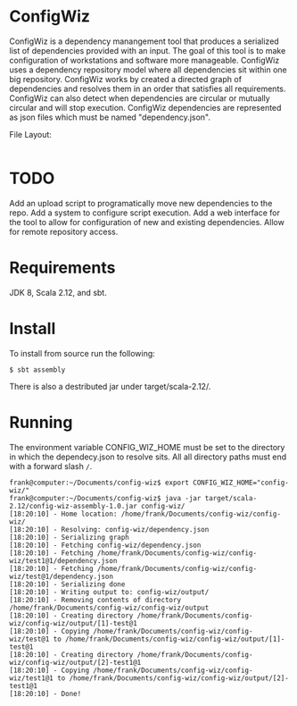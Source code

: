 # ConfigWiz
ConfigWiz is a dependency manangement tool that produces a serialized list of dependencies provided with an input. The goal of this tool is to make configuration of workstations and software more manageable. ConfigWiz uses a dependency repository model where all dependencies sit within one big repository. ConfigWiz works by created a directed graph of dependencies and resolves them in an order that satisfies all requirements. ConfigWiz can also detect when dependencies are circular or mutually circular and will stop execution. ConfigWiz dependencies are represented as json files which must be named "dependency.json".

File Layout:
```json

```

# TODO

Add an upload script to programatically move new dependencies to the repo.
Add a system to configure script execution.
Add a web interface for the tool to allow for configuration of new and existing dependencies.
Allow for remote repository access.

# Requirements

JDK 8, Scala 2.12, and sbt.

# Install

To install from source run the following:
```shell
$ sbt assembly
```

There is also a destributed jar under target/scala-2.12/.


# Running

The environment variable CONFIG_WIZ_HOME must be set to the directory in which the dependecy.json to resolve sits.  All all directory paths must end with a forward slash `/`. 

```shell
frank@computer:~/Documents/config-wiz$ export CONFIG_WIZ_HOME="config-wiz/"
frank@computer:~/Documents/config-wiz$ java -jar target/scala-2.12/config-wiz-assembly-1.0.jar config-wiz/
[18:20:10] - Home location: /home/frank/Documents/config-wiz/config-wiz/
[18:20:10] - Resolving: config-wiz/dependency.json
[18:20:10] - Serializing graph
[18:20:10] - Fetching config-wiz/dependency.json
[18:20:10] - Fetching /home/frank/Documents/config-wiz/config-wiz/test1@1/dependency.json
[18:20:10] - Fetching /home/frank/Documents/config-wiz/config-wiz/test@1/dependency.json
[18:20:10] - Serializing done
[18:20:10] - Writing output to: config-wiz/output/
[18:20:10] - Removing contents of directory /home/frank/Documents/config-wiz/config-wiz/output
[18:20:10] - Creating directory /home/frank/Documents/config-wiz/config-wiz/output/[1]-test@1
[18:20:10] - Copying /home/frank/Documents/config-wiz/config-wiz/test@1 to /home/frank/Documents/config-wiz/config-wiz/output/[1]-test@1
[18:20:10] - Creating directory /home/frank/Documents/config-wiz/config-wiz/output/[2]-test1@1
[18:20:10] - Copying /home/frank/Documents/config-wiz/config-wiz/test1@1 to /home/frank/Documents/config-wiz/config-wiz/output/[2]-test1@1
[18:20:10] - Done!
```
